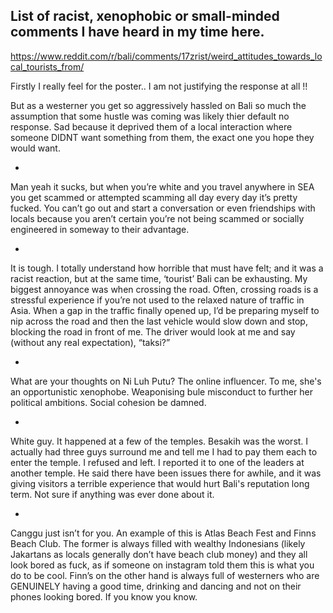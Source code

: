 ## List of racist, xenophobic or small-minded comments I have heard in my time here. 

https://www.reddit.com/r/bali/comments/17zrist/weird_attitudes_towards_local_tourists_from/

Firstly I really feel for the poster.. I am not justifying the response at all !!

But as a westerner you get so aggressively hassled on Bali so much the assumption that some hustle was coming was likely thier default no response. Sad because it deprived them of a local interaction where someone DIDNT want something from them, the exact one you hope they would want.

*

Man yeah it sucks, but when you’re white and you travel anywhere in SEA you get scammed or attempted scamming all day every day it’s pretty fucked. You can’t go out and start a conversation or even friendships with locals because you aren’t certain you’re not being scammed or socially engineered in someway to their advantage.

*

It is tough. I totally understand how horrible that must have felt; and it was a racist reaction, but at the same time, ‘tourist’ Bali can be exhausting. My biggest annoyance was when crossing the road. Often, crossing roads is a stressful experience if you’re not used to the relaxed nature of traffic in Asia. When a gap in the traffic finally opened up, I’d be preparing myself to nip across the road and then the last vehicle would slow down and stop, blocking the road in front of me. The driver would look at me and say (without any real expectation), “taksi?”

*

What are your thoughts on Ni Luh Putu? The online influencer. To me, she's an opportunistic xenophobe. Weaponising bule misconduct to further her political ambitions. Social cohesion be damned.

*

White guy. It happened at a few of the temples. Besakih was the worst. I actually had three guys surround me and tell me I had to pay them each to enter the temple. I refused and left. I reported it to one of the leaders at another temple. He said there have been issues there for awhile, and it was giving visitors a terrible experience that would hurt Bali's reputation long term. Not sure if anything was ever done about it.

*

Canggu just isn’t for you. An example of this is Atlas Beach Fest and Finns Beach Club. The former is always filled with wealthy Indonesians (likely Jakartans as locals generally don’t have beach club money) and they all look bored as fuck, as if someone on instagram told them this is what you do to be cool. Finn’s on the other hand is always full of westerners who are GENUINELY having a good time, drinking and dancing and not on their phones looking bored. If you know you know.




